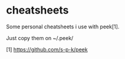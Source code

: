 cheatsheets
===========

Some personal cheatsheets i use with peek[1].

Just copy them on ~/.peek/

[1] https://github.com/s-p-k/peek
